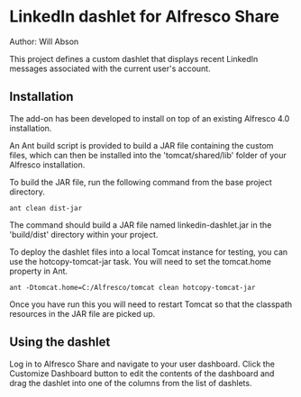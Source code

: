 LinkedIn dashlet for Alfresco Share
===================================

Author: Will Abson

This project defines a custom dashlet that displays recent LinkedIn messages
associated with the current user's account.

Installation
------------

The add-on has been developed to install on top of an existing Alfresco
4.0 installation.

An Ant build script is provided to build a JAR file containing the 
custom files, which can then be installed into the 'tomcat/shared/lib' folder 
of your Alfresco installation.

To build the JAR file, run the following command from the base project 
directory.

    ant clean dist-jar

The command should build a JAR file named linkedin-dashlet.jar
in the 'build/dist' directory within your project.

To deploy the dashlet files into a local Tomcat instance for testing, you can 
use the hotcopy-tomcat-jar task. You will need to set the tomcat.home
property in Ant.

    ant -Dtomcat.home=C:/Alfresco/tomcat clean hotcopy-tomcat-jar
    
Once you have run this you will need to restart Tomcat so that the classpath 
resources in the JAR file are picked up.

Using the dashlet
-----------------

Log in to Alfresco Share and navigate to your user dashboard. Click the 
Customize Dashboard button to edit the contents of the dashboard and drag 
the dashlet into one of the columns from the list of dashlets.
